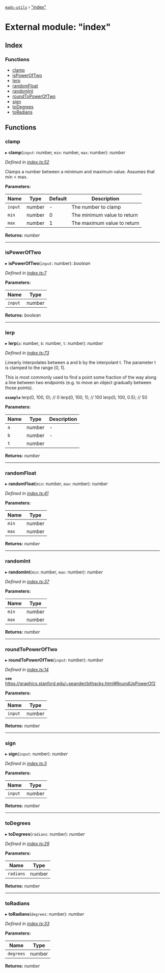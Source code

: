 [`mads-utils`](../README.md) › ["index"](_index_.md)

# External module: "index"

## Index

### Functions

* [clamp](_index_.md#clamp)
* [isPowerOfTwo](_index_.md#ispoweroftwo)
* [lerp](_index_.md#lerp)
* [randomFloat](_index_.md#randomfloat)
* [randomInt](_index_.md#randomint)
* [roundToPowerOfTwo](_index_.md#roundtopoweroftwo)
* [sign](_index_.md#sign)
* [toDegrees](_index_.md#todegrees)
* [toRadians](_index_.md#toradians)

## Functions

###  clamp

▸ **clamp**(`input`: number, `min`: number, `max`: number): *number*

*Defined in [index.ts:52](https://github.com/Bartozzz/mads/blob/4ce526b/packages/mads-utils/src/index.ts#L52)*

Clamps a number between a minimum and maximum value. Assumes that min < max.

**Parameters:**

Name | Type | Default | Description |
------ | ------ | ------ | ------ |
`input` | number | - | The number to clamp |
`min` | number | 0 | The minimum value to return |
`max` | number | 1 | The maximum value to return  |

**Returns:** *number*

___

###  isPowerOfTwo

▸ **isPowerOfTwo**(`input`: number): *boolean*

*Defined in [index.ts:7](https://github.com/Bartozzz/mads/blob/4ce526b/packages/mads-utils/src/index.ts#L7)*

**Parameters:**

Name | Type |
------ | ------ |
`input` | number |

**Returns:** *boolean*

___

###  lerp

▸ **lerp**(`a`: number, `b`: number, `t`: number): *number*

*Defined in [index.ts:73](https://github.com/Bartozzz/mads/blob/4ce526b/packages/mads-utils/src/index.ts#L73)*

Linearly interpolates between a and b by the interpolant t. The parameter t
is clamped to the range [0, 1].

This is most commonly used to find a point some fraction of the way along a
line between two endpoints (e.g. to move an object gradually between those
points).

**`example`** 
lerp(0, 100, 0);   // 0
lerp(0, 100, 1);   // 100
lerp(0, 100, 0.5); // 50

**Parameters:**

Name | Type | Description |
------ | ------ | ------ |
`a` | number | - |
`b` | number | - |
`t` | number |   |

**Returns:** *number*

___

###  randomFloat

▸ **randomFloat**(`min`: number, `max`: number): *number*

*Defined in [index.ts:41](https://github.com/Bartozzz/mads/blob/4ce526b/packages/mads-utils/src/index.ts#L41)*

**Parameters:**

Name | Type |
------ | ------ |
`min` | number |
`max` | number |

**Returns:** *number*

___

###  randomInt

▸ **randomInt**(`min`: number, `max`: number): *number*

*Defined in [index.ts:37](https://github.com/Bartozzz/mads/blob/4ce526b/packages/mads-utils/src/index.ts#L37)*

**Parameters:**

Name | Type |
------ | ------ |
`min` | number |
`max` | number |

**Returns:** *number*

___

###  roundToPowerOfTwo

▸ **roundToPowerOfTwo**(`input`: number): *number*

*Defined in [index.ts:14](https://github.com/Bartozzz/mads/blob/4ce526b/packages/mads-utils/src/index.ts#L14)*

**`see`** https://graphics.stanford.edu/~seander/bithacks.html#RoundUpPowerOf2

**Parameters:**

Name | Type |
------ | ------ |
`input` | number |

**Returns:** *number*

___

###  sign

▸ **sign**(`input`: number): *number*

*Defined in [index.ts:3](https://github.com/Bartozzz/mads/blob/4ce526b/packages/mads-utils/src/index.ts#L3)*

**Parameters:**

Name | Type |
------ | ------ |
`input` | number |

**Returns:** *number*

___

###  toDegrees

▸ **toDegrees**(`radians`: number): *number*

*Defined in [index.ts:29](https://github.com/Bartozzz/mads/blob/4ce526b/packages/mads-utils/src/index.ts#L29)*

**Parameters:**

Name | Type |
------ | ------ |
`radians` | number |

**Returns:** *number*

___

###  toRadians

▸ **toRadians**(`degrees`: number): *number*

*Defined in [index.ts:33](https://github.com/Bartozzz/mads/blob/4ce526b/packages/mads-utils/src/index.ts#L33)*

**Parameters:**

Name | Type |
------ | ------ |
`degrees` | number |

**Returns:** *number*
